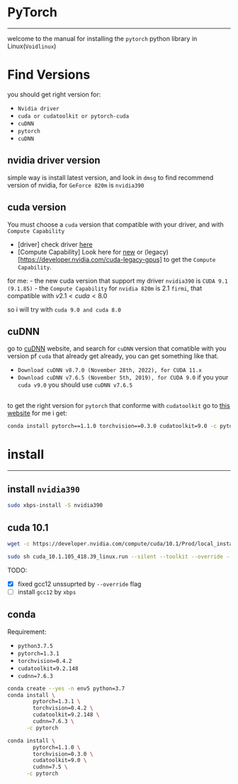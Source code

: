 # PyTorch
----------
welcome to the manual for installing the `pytorch` python library in Linux(`Voidlinux`)

# Find Versions
you should get right version for:
- `Nvidia driver`
- `cuda or cudatoolkit or pytorch-cuda`
- `cuDNN`
- `pytorch`
- `cuDNN`

## nvidia driver version
simple way is install latest version, and look in `dmsg` to find recommend version of nvidia, for `GeForce 820m` is `nvidia390`

## cuda version
You must choose a `cuda` version that compatible with your driver, and with `Compute Capability`

- [driver] check driver [here](https://docs.nvidia.com/cuda/cuda-toolkit-release-notes/index.html#cuda-compatibility)
- [Compute Capability] Look here for [new](https://developer.nvidia.com/cuda-gpus) or (legacy)[https://developer.nvidia.com/cuda-legacy-gpus] to get the `Compute Capability`.

for me:
    - the new cuda version that support my driver `nvidia390` is `CUDA 9.1 (9.1.85)`
    - the `Compute Capability` for `nvidia 820m` is 2.1 `firmi`, that compatible with $v2.1 < cuda < 8.0$

so i will try with `cuda 9.0 and cuda 8.0`

## cuDNN
go to [cuDNN](https://developer.nvidia.com/rdp/cudnn-archive) website, and search for `cuDNN` version that comatible with you version pf `cuda` that already get already, you can get something like that.

- `Download cuDNN v8.7.0 (November 28th, 2022), for CUDA 11.x`
- `Download cuDNN v7.6.5 (November 5th, 2019), for CUDA 9.0`
if you your `cuda v9.0` you should use `cuDNN v7.6.5`

##
to get the right version for `pytorch` that conforme with `cudatoolkit` go to [this website](https://pytorch.org/get-started/previous-versions/)
for me i get:
```bash
conda install pytorch==1.1.0 torchvision==0.3.0 cudatoolkit=9.0 -c pytorch
```
# install
---------

## install `nvidia390`
```bash
sudo xbps-install -S nvidia390
```
## cuda 10.1

```bash
wget -c https://developer.nvidia.com/compute/cuda/10.1/Prod/local_installers/cuda_10.1.105_418.39_linux.run

sudo sh cuda_10.1.105_418.39_linux.run --silent --toolkit --override --tmpdir=$PWD/dir3
```

TODO:
- [x] fixed gcc12 unssuprted by `--override` flag
- [ ] install `gcc12` by `xbps`

## conda

Requirement:
- `python3.7.5`
- `pytorch=1.3.1`
- `torchvision=0.4.2`
- `cudatoolkit=9.2.148`
- `cudnn=7.6.3`
```bash
conda create --yes -n env5 python=3.7
conda install \
        pytorch=1.3.1 \
        torchvision=0.4.2 \
        cudatoolkit=9.2.148 \
        cudnn=7.6.3 \
      -c pytorch
```


```bash
conda install \
        pytorch=1.1.0 \
        torchvision=0.3.0 \
        cudatoolkit=9.0 \
        cudnn=7.5 \
      -c pytorch
```
